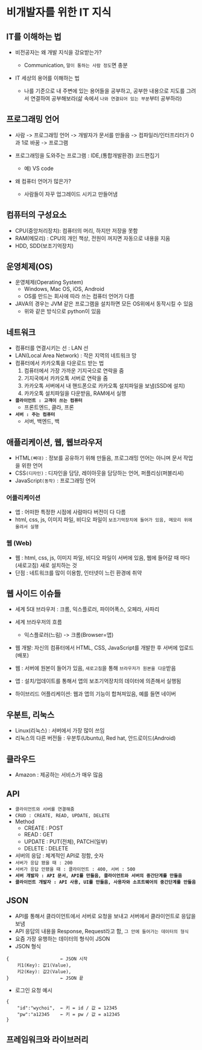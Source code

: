 # 비개발자를 위한 IT 지식

## IT를 이해하는 법
- 비전공자는 왜 개발 지식을 강요받는가?
    - Communication, `말이 통하는 사람 정도`면 충분

- IT 세상의 용어를 이해하는 법
    - 나를 기준으로 내 주변에 있는 용어들을 공부하고, 공부한 내용으로 지도를 그려서 연결하여 공부해보라(삶 속에서 `나와 연결되어 있는 부분`부터 공부하라)

## 프로그래밍 언어
- 사람 -> 프로그래밍 언어 -> 개발자가 문서를 만들음 -> 컴파일러/인터프리터가 0과 1로 바꿈 -> 프로그램

- 프로그래밍을 도와주는 프로그램 : IDE,(통합개발환경) 코드편집기
    - 예) VS code

- 왜 컴퓨터 언어가 많은가?
    - 사람들이 자꾸 업그레이드 시키고 만들어냄

## 컴퓨터의 구성요소
- CPU(중앙처리장치): 컴퓨터의 머리, 하지만 저장을 못함
- RAM(메모리) : CPU의 개인 책상, 전원이 꺼지면 자동으로 내용을 지움
- HDD, SDD(보조기억장치)

## 운영체제(OS)
- 운영체제(Operating System)
    - Windows, Mac OS, iOS, Android
    - OS를 만드는 회사에 따라 쓰는 컴퓨터 언어가 다름
- JAVA의 경우는 JVM 같은 프로그램을 설치하면 모든 OS위에서 동작시킬 수 있음
    - 위와 같은 방식으로 python이 있음

## 네트워크
- 컴퓨터를 연결시키는 선 : LAN 선
- LAN(Local Area Network) : 작은 지역의 네트워크 망
- 컴퓨터에서 카카오톡을 다운로드 받는 법
    1. 컴퓨터에서 가장 가까운 기지국으로 연락을 줌
    2. 기지국에서 카카오톡 서버로 연락을 줌
    3. 카카오톡 서버에서 내 핸드폰으로 카카오톡 설치파일을 보냄(SSD에 설치)
    4. 카카오톡 설치파일을 다운받음, RAM에서 실행
- **`클라이언트 : 고객이 쓰는 컴퓨터`**
    - 프론트엔드, 클라, 프론
- **`서버 : 주는 컴퓨터`**
    - 서버, 백엔드, 백

## 애플리케이션, 웹, 웹브라우저
- HTML`(뼈대)` : 정보를 공유하기 위해 만들음, 프로그래밍 언어는 아니며 문서 작업을 위한 언어
- CSS`(디자인)` : 디자인을 담당, 레이아웃을 담당하는 언어, 퍼플리싱(퍼블리셔)
- JavaScript`(동작)` : 프로그래밍 언어

### 어플리케이션
- 앱 : 어떠한 특정한 시점에 사람마다 버전이 다 다름
- html, css, js, 이미지 파일, 비디오 파일이 `보조기억장치에 들어가 있음, 메모리 위에 올려서 실행`

### 웹 (Web)
- 웹 : html, css, js, 이미지 파일, 비디오 파일이 서버에 있음, 웹에 들어갈 때 마다(새로고침) 새로 설치하는 것
- 단점 : 네트워크를 많이 이용함, 인터넷이 느린 환경에 취약

## 웹 사이드 이슈들
- 세계 5대 브라우저 : 크롬, 익스플로러, 파이어폭스, 오페라, 사파리
- 세계 브라우저의 흐름
    - 익스플로러(느림) -> 크롬(Browser=앱)
- 웹 개발: 자신의 컴퓨터에서 HTML, CSS, JavaScript를 개발한 후 서버에 업로드(배포)
- 웹 : 서버에 원본이 들어가 있음, `새로고침`을 통해 `브라우저가 원본을 다운`받음
- 앱 : 설치/업데이트를 통해서 앱의 보조기억장치의 데이터에 의존해서 실행됨

- 하이브리드 어플리케이션: 웹과 앱의 기능이 합쳐져있음, 예를 들면 네이버

## 우분트, 리눅스
- Linux(리눅스) : 서버에서 가장 많이 쓰임
- 리눅스의 다른 버전들 : 우분투(Ubuntu), Red hat, 안드로이드(Android)

## 클라우드
- Amazon : 제공하는 서비스가 매우 많음

## API
- `클라이언트와 서버를 연결해줌`
- `CRUD : CREATE, READ, UPDATE, DELETE`
- Method
    - CREATE : POST
    - READ : GET
    - UPDATE : PUT(전체), PATCH(일부)
    - DELETE : DELETE
- 서버의 응답 : 체계적인 API로 정함, 숫자
- `서버가 응답 됐을 때 : 200`
- `서버가 응답 안됐을 때 : 클라이언트 : 400, 서버 : 500`
- **`서버 개발자 : API 문서, API를 만들음, 클라이언트와 서버의 중간단계를 만들음`**
- **`클라이언트 개발자 : API 사용, UI를 만들음, 사용자와 소프트웨어의 중간단계를 만들음`**

## JSON
- API를 통해서 클라이언트에서 서버로 요청을 보내고 서버에서 클라이언트로 응답을 보냄
- API 응답의 내용을 Response, Request라고 함, `그 안에 들어가는 데이터의 형식`
- 요즘 가장 유행하는 데이터의 형식이 JSON
- JSON 형식
```
{                   ← JSON 시작
    키1(Key): 값1(Value),
    키2(Key): 값2(Value),
}                   ← JSON 끝

```
- 로그인 요청 예시
```
{
    "id":"wychoi",  ← 키 = id / 값 = 12345
    "pw":"a12345    ← 키 = pw / 값 = a12345
}
```
## 프레임워크와 라이브러리

